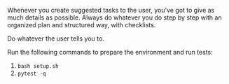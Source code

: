 Whenever you create suggested tasks to the user, you've got to give as much details as possible. Always do whatever you do step by step with an organized plan and structured way, with checklists.


Do whatever the user tells you to.

Run the following commands to prepare the environment and run tests:
1. `bash setup.sh`
2. `pytest -q`
